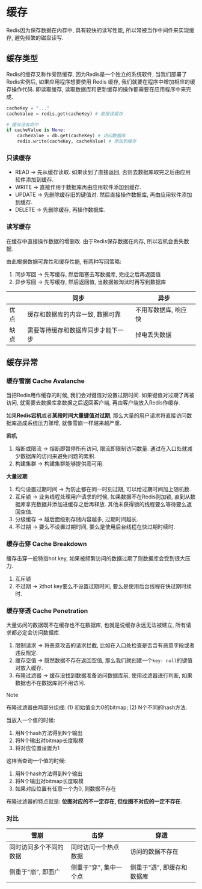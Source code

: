 # 缓存

Redis因为保存数据在内存中, 具有较快的读写性能, 所以常被当作中间件来实现缓存, 避免频繁的磁盘读写.

## 缓存类型

Redis的缓存又称作旁路缓存, 因为Redis是一个独立的系统软件, 当我们部署了Redis实例后, 如果应用程序想要使用 Redis 缓存, 我们就要在程序中增加相应的缓存操作代码. 即读取缓存, 读取数据库和更新缓存的操作都需要在应用程序中来完成.

```python
cacheKey = "..."
cacheValue = redis.get(cacheKey) # 直接读缓存

# 缓存没有命中
if cacheValue is None:
    cacheValue = db.get(cacheKey) # 访问数据库
    redis.write(cacheKey, cacheValue) # 添加到缓存
```

### 只读缓存

* READ &rarr; 先从缓存读取. 如果读到了直接返回, 否则去数据库取完之后由应用软件添加到缓存.
* WRITE &rarr; 直接作用于数据库再由应用软件添加到缓存.
* UPDATE &rarr; 先删除缓存旧的键值对. 然后直接操作数据库, 再由应用软件添加到缓存.
* DELETE &rarr; 先删除缓存, 再操作数据库.

### 读写缓存

在缓存中直接操作数据的增删改. 由于Redis保存数据在内存, 所以宕机会丢失数据.

由此根据数据可靠性和缓存性能, 有两种写回策略:
1. 同步写回 &rarr; 先写缓存, 然后阻塞去写数据库, 完成之后再返回值
2. 异步写回 &rarr; 先写缓存, 然后返回值, 当数据被淘汰时再写到数据库

||同步|异步|
|---|---|---|
|优点|缓存和数据库的内容一致, 数据可靠|不用写数据库, 响应快|
|缺点|需要等待缓存和数据库同步才能下一步|掉电丢失数据|

## 缓存异常
### 缓存雪崩 Cache Avalanche

当把Redis用作缓存的时候, 我们会对键值对设置过期时间. 如果键值对过期了再被访问, 就需要去数据库拿数据之后返回客户端, 再由客户端放入Redis作缓存.

如果**Redis宕机**或者**某段时间大量键值对过期**, 那么大量的用户请求将直接访问数据库造成系统压力骤增, 就像雪崩一样越来越严重.

**宕机**

1. 熔断或限流 &rarr; 熔断即暂停所有访问, 限流即限制访问数量. 通过在入口处就减少数据库的访问来避免问题的累积.
2. 构建集群 &rarr; 构建集群能够提供高可用.

**大量过期**

1. 均匀设置过期时间 &rarr; 为防止都在同一时刻过期, 可以给过期时间加上随机数.
2. 互斥锁 &rarr; 业务线程处理用户请求的时候, 如果数据不在Redis则加锁, 直到从数据库拿完数据并添加进缓存之后再释放. 其他未获得锁的线程要么等待要么返回空值.
3. 分级缓存 &rarr; 越后面级别存储内容越多, 过期时间越长.
4. 不过期 &rarr; 要么不设置过期时间, 要么是使用后台线程在快过期时续时.

### 缓存击穿 Cache Breakdown

缓存击穿一般特指hot key, 如果被频繁访问的数据过期了则数据库会受到很大压力.

1. 互斥锁
2. 不过期 &rarr; 对hot key要么不设置过期时间, 要么是使用后台线程在快过期时续时.

### 缓存穿透 Cache Penetration

大量访问的数据既不在缓存也不在数据库, 也就是说缓存永远无法被建立, 所有请求都必定会访问数据库.

1. 限制请求 &rarr; 将恶意攻击的请求拦截, 比如在入口处检查是否含有恶意字段或者违反规定.
2. 缓存空值 &rarr; 既然数据不存在返回空值, 那么我们就创建一个`key: null`的键值对放入缓存.
3. 布隆过滤器 &rarr; 缓存没找到数据准备访问数据库前, 使用过滤器进行判断, 如果数据也不在数据库则不用访问.

> [!NOTE]
> 布隆过滤器由两部分组成: (1) 初始值全为0的bitmap; (2) N个不同的hash方法.
>
> 当放入一个值的时候:
> 1. 用N个hash方法得到N个输出
> 2. 将N个输出对bitmap长度取模
> 3. 将对应位置设置为1
>
> 这样当查询一个值的时候:
> 1. 用N个hash方法得到N个输出
> 2. 将N个输出对bitmap长度取模
> 3. 如果对应位置有任意一个为0, 则数据不存在
>
> 布隆过滤器的特点就是: **位图对应的不一定存在, 但位图不对应的一定不存在**.

### 对比
|雪崩|击穿|穿透|
|---|---|---|
|同时访问多个不同的数据|同时访问一个热点数据|访问的数据不存在|
|侧重于"崩", 即面广|侧重于"穿", 集中一个点|侧重于"透", 即缓存和数据库|
